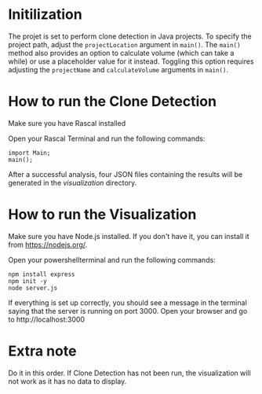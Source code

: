 # Initilization

The projet is set to perform clone detection in Java projects. To specify the project path, adjust the ```projectLocation``` argument in ```main()```.
The ```main()``` method also provides an option to calculate volume (which can take a while) or use a placeholder value for it instead. Toggling this option requires adjusting the ```projectName``` and ```calculateVolume``` arguments in ```main()```.

# How to run the Clone Detection

Make sure you have Rascal installed

Open your Rascal Terminal and run the following commands:
```
import Main;
main();
```
After a successful analysis, four JSON files containing the results will be generated in the *visualization* directory.

# How to run the Visualization

Make sure you have Node.js installed. If you don't have it, you can install it from https://nodejs.org/.

Open your powershellterminal and run the following commands:
```
npm install express
npm init -y
node server.js
```
If everything is set up correctly, you should see a message in the terminal saying that the server is running on port 3000.
Open your browser and go to http://localhost:3000

# Extra note
Do it in this order. If Clone Detection has not been run, the visualization will not work as it has no data to display.
